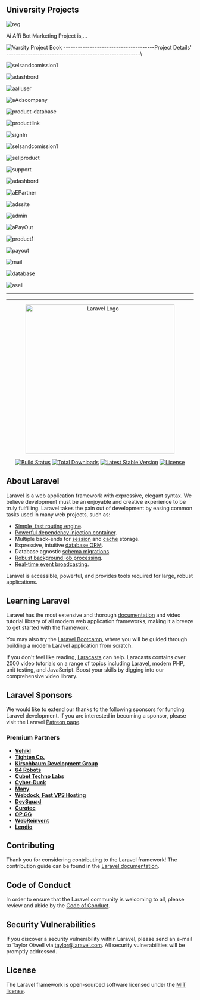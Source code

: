 ## University Projects
![reg](https://github.com/EngrArfin/ai-affi-bot-marketing/assets/120125822/77cf924f-2b9b-4b70-ab8d-b5d659ee5f2c)

Ai Affi Bot Marketing Project is,...

  ![Varsity Project Book](https://github.com/EngrArfin/ai-affi-bot-marketing/assets/120125822/3ae3e247-13ec-47b1-a95c-46e07249f63d)
--------------------------------------Project Details' --------------------------------------------------------\

![selsandcomission1](https://github.com/EngrArfin/ai-affi-bot-marketing/assets/120125822/768465cc-546f-4ded-b46a-b9fd4d24163a)


![adashbord](https://github.com/EngrArfin/ai-affi-bot-marketing/assets/120125822/cc73a28c-e8c6-4023-aa6c-bdadd3e92921)

![aalluser](https://github.com/EngrArfin/ai-affi-bot-marketing/assets/120125822/959e9526-2d43-4d78-9044-dfa9d2776f5e)

![aAdscompany](https://github.com/EngrArfin/ai-affi-bot-marketing/assets/120125822/69f5561d-55e5-42c5-82ec-69eb8e0c43df)

![product-database](https://github.com/EngrArfin/ai-affi-bot-marketing/assets/120125822/d534dce5-2898-48d8-a2f6-cc2bcb81ceed)


![productlink](https://github.com/EngrArfin/ai-affi-bot-marketing/assets/120125822/9a43a6c6-373c-4e47-904b-92f7b1b364f5)

![signIn](https://github.com/EngrArfin/ai-affi-bot-marketing/assets/120125822/09c15bfc-5149-4027-90a8-504d2b450d05)

![selsandcomission1](https://github.com/EngrArfin/ai-affi-bot-marketing/assets/120125822/a7c100d0-9855-4e2d-a579-6714902dfe65)

![sellproduct](https://github.com/EngrArfin/ai-affi-bot-marketing/assets/120125822/a7a50608-0c43-4b26-a95c-4f8922b80dca)

![support](https://github.com/EngrArfin/ai-affi-bot-marketing/assets/120125822/3817119a-b30a-4ec9-86b2-36d6bd23086b)

![adashbord](https://github.com/EngrArfin/ai-affi-bot-marketing/assets/120125822/c87bcf9f-6f1f-4b21-98eb-f2a43b97115d)

![aEPartner](https://github.com/EngrArfin/ai-affi-bot-marketing/assets/120125822/383bd4e5-a059-41c2-a997-257b5e77db23)

![adssite](https://github.com/EngrArfin/ai-affi-bot-marketing/assets/120125822/921921f4-482b-4eae-9d9b-565df97be51e)

![admin](https://github.com/EngrArfin/ai-affi-bot-marketing/assets/120125822/fc0b8c9d-bb2a-4f3b-bc24-d5b2bae5f7b6)

![aPayOut](https://github.com/EngrArfin/ai-affi-bot-marketing/assets/120125822/cda6df2f-5027-4a3f-b775-cf65193ee6fe)

![product1](https://github.com/EngrArfin/ai-affi-bot-marketing/assets/120125822/96f662fc-a7da-4070-a7b3-9378da51cc39)


![payout](https://github.com/EngrArfin/ai-affi-bot-marketing/assets/120125822/51b42997-440d-4663-9026-ad424b05dd44)


![mail](https://github.com/EngrArfin/ai-affi-bot-marketing/assets/120125822/dcac1360-557c-4737-8f06-4fe46c434ff1)


![database](https://github.com/EngrArfin/ai-affi-bot-marketing/assets/120125822/e2c7fe96-e9d7-4f19-a17b-5db61dc8167a)


![asell](https://github.com/EngrArfin/ai-affi-bot-marketing/assets/120125822/7dc7ed61-ba0e-431c-bcd6-62ded9b04ee4)

----------------------------------------------------------------------------------------------------------------
----------------------------------------------------------------------------------------------------------------

<p align="center"><a href="https://laravel.com" target="_blank"><img src="https://raw.githubusercontent.com/laravel/art/master/logo-lockup/5%20SVG/2%20CMYK/1%20Full%20Color/laravel-logolockup-cmyk-red.svg" width="400" alt="Laravel Logo"></a></p>

<p align="center">
<a href="https://github.com/laravel/framework/actions"><img src="https://github.com/laravel/framework/workflows/tests/badge.svg" alt="Build Status"></a>
<a href="https://packagist.org/packages/laravel/framework"><img src="https://img.shields.io/packagist/dt/laravel/framework" alt="Total Downloads"></a>
<a href="https://packagist.org/packages/laravel/framework"><img src="https://img.shields.io/packagist/v/laravel/framework" alt="Latest Stable Version"></a>
<a href="https://packagist.org/packages/laravel/framework"><img src="https://img.shields.io/packagist/l/laravel/framework" alt="License"></a>
</p>

## About Laravel

Laravel is a web application framework with expressive, elegant syntax. We believe development must be an enjoyable and creative experience to be truly fulfilling. Laravel takes the pain out of development by easing common tasks used in many web projects, such as:

- [Simple, fast routing engine](https://laravel.com/docs/routing).
- [Powerful dependency injection container](https://laravel.com/docs/container).
- Multiple back-ends for [session](https://laravel.com/docs/session) and [cache](https://laravel.com/docs/cache) storage.
- Expressive, intuitive [database ORM](https://laravel.com/docs/eloquent).
- Database agnostic [schema migrations](https://laravel.com/docs/migrations).
- [Robust background job processing](https://laravel.com/docs/queues).
- [Real-time event broadcasting](https://laravel.com/docs/broadcasting).

Laravel is accessible, powerful, and provides tools required for large, robust applications.

## Learning Laravel

Laravel has the most extensive and thorough [documentation](https://laravel.com/docs) and video tutorial library of all modern web application frameworks, making it a breeze to get started with the framework.

You may also try the [Laravel Bootcamp](https://bootcamp.laravel.com), where you will be guided through building a modern Laravel application from scratch.

If you don't feel like reading, [Laracasts](https://laracasts.com) can help. Laracasts contains over 2000 video tutorials on a range of topics including Laravel, modern PHP, unit testing, and JavaScript. Boost your skills by digging into our comprehensive video library.

## Laravel Sponsors

We would like to extend our thanks to the following sponsors for funding Laravel development. If you are interested in becoming a sponsor, please visit the Laravel [Patreon page](https://patreon.com/taylorotwell).

### Premium Partners

- **[Vehikl](https://vehikl.com/)**
- **[Tighten Co.](https://tighten.co)**
- **[Kirschbaum Development Group](https://kirschbaumdevelopment.com)**
- **[64 Robots](https://64robots.com)**
- **[Cubet Techno Labs](https://cubettech.com)**
- **[Cyber-Duck](https://cyber-duck.co.uk)**
- **[Many](https://www.many.co.uk)**
- **[Webdock, Fast VPS Hosting](https://www.webdock.io/en)**
- **[DevSquad](https://devsquad.com)**
- **[Curotec](https://www.curotec.com/services/technologies/laravel/)**
- **[OP.GG](https://op.gg)**
- **[WebReinvent](https://webreinvent.com/?utm_source=laravel&utm_medium=github&utm_campaign=patreon-sponsors)**
- **[Lendio](https://lendio.com)**

## Contributing

Thank you for considering contributing to the Laravel framework! The contribution guide can be found in the [Laravel documentation](https://laravel.com/docs/contributions).

## Code of Conduct

In order to ensure that the Laravel community is welcoming to all, please review and abide by the [Code of Conduct](https://laravel.com/docs/contributions#code-of-conduct).

## Security Vulnerabilities

If you discover a security vulnerability within Laravel, please send an e-mail to Taylor Otwell via [taylor@laravel.com](mailto:taylor@laravel.com). All security vulnerabilities will be promptly addressed.

## License

The Laravel framework is open-sourced software licensed under the [MIT license](https://opensource.org/licenses/MIT).
